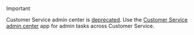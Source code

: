 > [!IMPORTANT]
> Customer Service admin center is [deprecated](../customer-service/implement/deprecations-customer-service.md#some-admin-apps-are-deprecated). Use the [Customer Service admin center](../customer-service/implement/cs-admin-center.md) app for admin tasks across Customer Service.